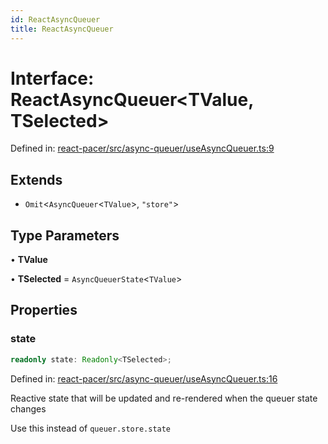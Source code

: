 ```yaml
---
id: ReactAsyncQueuer
title: ReactAsyncQueuer
---
```


<!-- DO NOT EDIT: this page is autogenerated from the type comments -->

# Interface: ReactAsyncQueuer\<TValue, TSelected\>

Defined in: [react-pacer/src/async-queuer/useAsyncQueuer.ts:9](https://github.com/TanStack/pacer/blob/main/packages/react-pacer/src/async-queuer/useAsyncQueuer.ts#L9)

## Extends

- `Omit`\<`AsyncQueuer`\<`TValue`\>, `"store"`\>

## Type Parameters

• **TValue**

• **TSelected** = `AsyncQueuerState`\<`TValue`\>

## Properties

### state

```ts
readonly state: Readonly<TSelected>;
```

Defined in: [react-pacer/src/async-queuer/useAsyncQueuer.ts:16](https://github.com/TanStack/pacer/blob/main/packages/react-pacer/src/async-queuer/useAsyncQueuer.ts#L16)

Reactive state that will be updated and re-rendered when the queuer state changes

Use this instead of `queuer.store.state`
